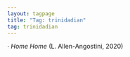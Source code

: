 ```yaml
---
layout: tagpage
title: "Tag: trinidadian"
tag: trinidadian
---
```

· <em>Home Home</em> (L. Allen-Angostini, 2020)</br>
